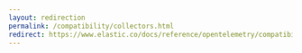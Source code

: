 ```yaml
---
layout: redirection
permalink: /compatibility/collectors.html
redirect: https://www.elastic.co/docs/reference/opentelemetry/compatibility/collectors
---
```

